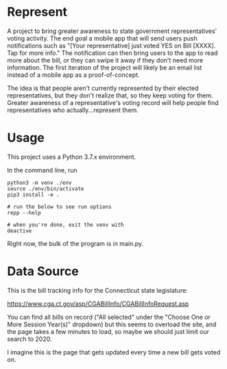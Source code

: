 # Represent

A project to bring greater awareness to state government representatives' voting activity. The end goal a mobile app that will send users push notifications such as "[Your representative] just voted YES on Bill [XXXX]. Tap for more info." The notification can then bring users to the app to read more about the bill, or they can swipe it away if they don't need more information. The first iteration of the project will likely be an email list instead of a mobile app as a proof-of-concept.

The idea is that people aren't currently represented by their elected representatives, but they don't realize that, so they keep voting for them. Greater awareness of a representative's voting record will help people find representatives who actually...represent them.

# Usage

This project uses a Python 3.7.x environment.

In the command line, run
```terminal
python3 -m venv ./env
source ./env/bin/activate
pip3 install -e .

# run the below to see run options
repp --help

# when you're done, exit the venv with
deactive
```

Right now, the bulk of the program is in main.py.

# Data Source

This is the bill tracking info for the Connecticut state legislature:

https://www.cga.ct.gov/asp/CGABillInfo/CGABillInfoRequest.asp

You can find all bills on record ("All selected" under the "Choose One or More Session Year(s)" dropdown) but this seems to overload the site, and the page takes a few minutes to load, so maybe we should just limit our search to 2020.

I imagine this is the page that gets updated every time a new bill gets voted on.
